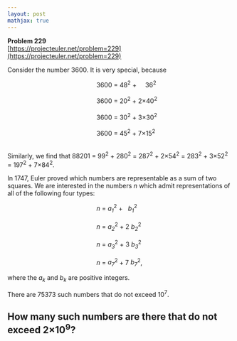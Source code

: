 ```yaml
---
layout: post
mathjax: true
---
```

**Problem 229**  
[https://projecteuler.net/problem=229](https://projecteuler.net/problem=229)

<p>Consider the number 3600. It is very special, because</p>
<div style="margin-left:200px;">
3600 = 48<sup>2</sup> +     36<sup>2</sup><br /><br />
3600 = 20<sup>2</sup> + 2×40<sup>2</sup><br /><br />
3600 = 30<sup>2</sup> + 3×30<sup>2</sup><br /><br />
3600 = 45<sup>2</sup> + 7×15<sup>2</sup><br /><br /></div>

<p>Similarly, we find that 88201 = 99<sup>2</sup> + 280<sup>2</sup> = 287<sup>2</sup> + 2×54<sup>2</sup> = 283<sup>2</sup> + 3×52<sup>2</sup> = 197<sup>2</sup> + 7×84<sup>2</sup>.</p>

<p>In 1747, Euler proved which numbers are representable as a sum of two squares.
We are interested in the numbers <var>n</var> which admit representations of all of the following four types:</p>
<div style="margin-left:200px;">
<var>n</var> = <var>a<sub>1</sub></var><sup>2</sup> +   <var>b<sub>1</sub></var><sup>2</sup><br /><br /><var>n</var> = <var>a<sub>2</sub></var><sup>2</sup> + 2 <var>b<sub>2</sub></var><sup>2</sup><br /><br /><var>n</var> = <var>a<sub>3</sub></var><sup>2</sup> + 3 <var>b<sub>3</sub></var><sup>2</sup><br /><br /><var>n</var> = <var>a<sub>7</sub></var><sup>2</sup> + 7 <var>b<sub>7</sub></var><sup>2</sup>,
</div>
<p>where the <var>a</var><sub><var>k</var></sub> and <var>b</var><sub><var>k</var></sub> are positive integers.</p>

<p>There are 75373 such numbers that do not exceed 10<sup>7</sup>.<br />

How many such numbers are there that do not exceed 2×10<sup>9</sup>?</p>
---

